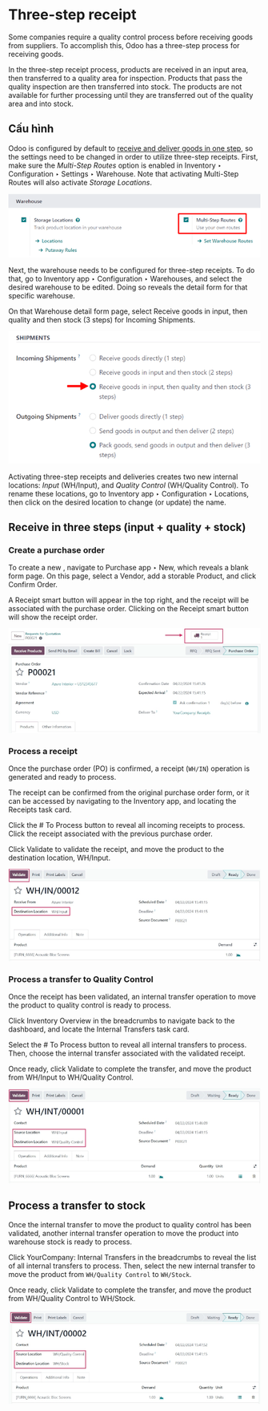 # Three-step receipt

Some companies require a quality control process before receiving goods from suppliers. To
accomplish this, Odoo has a three-step process for receiving goods.

In the three-step receipt process, products are received in an input area, then transferred to a
quality area for inspection. Products that pass the quality inspection are then transferred into
stock. The products are not available for further processing until they are transferred out of the
quality area and into stock.

## Cấu hình

Odoo is configured by default to [receive and deliver goods in one step](receipts_delivery_one_step.md), so the settings need to be changed in order to utilize three-step
receipts. First, make sure the *Multi-Step Routes* option is enabled in Inventory
‣ Configuration ‣ Settings ‣ Warehouse. Note that activating Multi-Step Routes
will also activate *Storage Locations*.

![Activate multi-step routes and storage locations in Inventory settings.](../../../../../_images/receipts-three-steps-multi-step-routes.png)

Next, the warehouse needs to be configured for three-step receipts. To do that, go to
Inventory app ‣ Configuration ‣ Warehouses, and select the desired warehouse to
be edited. Doing so reveals the detail form for that specific warehouse.

On that Warehouse detail form page, select Receive goods in input, then
quality and then stock (3 steps) for Incoming Shipments.

![Set incoming shipment option to receive in three steps.](../../../../../_images/receipts-three-steps-incoming-shipments.png)

Activating three-step receipts and deliveries creates two new internal locations: *Input*
(WH/Input), and *Quality Control* (WH/Quality Control). To rename these locations, go to
Inventory app ‣ Configuration ‣ Locations, then click on the desired location
to change (or update) the name.

## Receive in three steps (input + quality + stock)

### Create a purchase order

To create a new , navigate to Purchase app ‣
New, which reveals a blank  form page. On this page, select a
Vendor, add a storable Product, and click Confirm Order.

A Receipt smart button will appear in the top right, and the receipt will be associated
with the purchase order. Clicking on the Receipt smart button will show the receipt
order.

![After confirming a purchase order, a Receipt smart button will appear.](../../../../../_images/receipts-three-steps-smart-button.png)

### Process a receipt

Once the purchase order (PO) is confirmed, a receipt (`WH/IN`) operation is generated and ready to
process.

The receipt can be confirmed from the original purchase order form, or it can be accessed by
navigating to the Inventory app, and locating the Receipts task card.

Click the # To Process button to reveal all incoming receipts to process. Click the
receipt associated with the previous purchase order.

Click Validate to validate the receipt, and move the product to the destination
location, WH/Input.

![Receipt operation for product being moved to WH/Input location.](../../../../../_images/receipts-three-steps-receipt-form.png)

### Process a transfer to Quality Control

Once the receipt has been validated, an internal transfer operation to move the product to quality
control is ready to process.

Click Inventory Overview in the breadcrumbs to navigate back to the dashboard, and
locate the Internal Transfers task card.

Select the # To Process button to reveal all internal transfers to process. Then, choose
the internal transfer associated with the validated receipt.

Once ready, click Validate to complete the transfer, and move the product from
WH/Input to WH/Quality Control.

![Internal transfer for product being moved to quality control zone.](../../../../../_images/receipts-three-steps-internal-transfer.png)

## Process a transfer to stock

Once the internal transfer to move the product to quality control has been validated, another
internal transfer operation to move the product into warehouse stock is ready to process.

Click YourCompany: Internal Transfers in the breadcrumbs to reveal the list of all
internal transfers to process. Then, select the new internal transfer to move the product from
`WH/Quality Control` to `WH/Stock`.

Once ready, click Validate to complete the transfer, and move the product from
WH/Quality Control to WH/Stock.

![Internal transfer for product being moved to warehouse stock.](../../../../../_images/receipts-three-steps-second-transfer.png)
